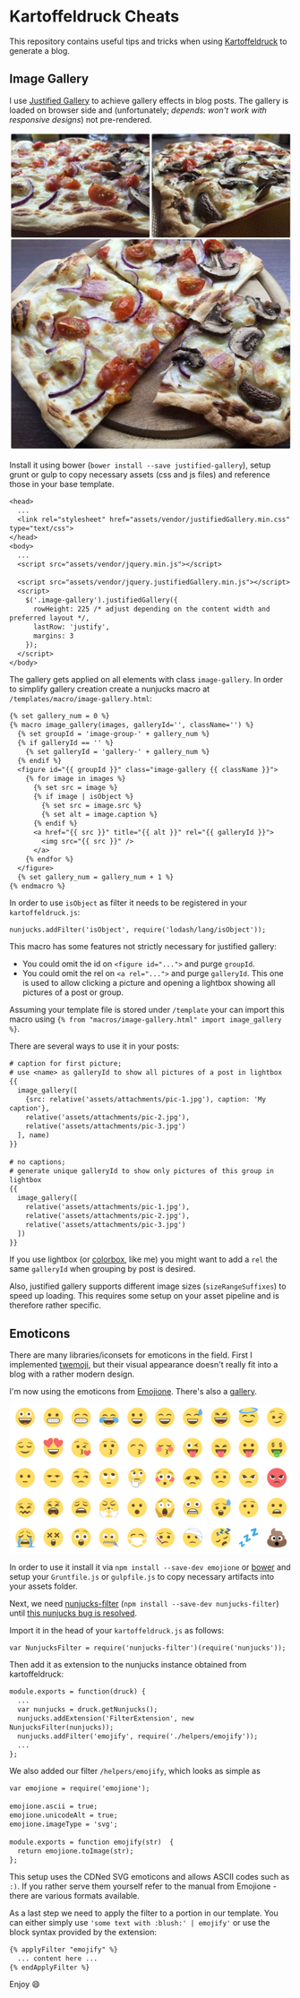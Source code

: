 # Kartoffeldruck Cheats

This repository contains useful tips and tricks when using [Kartoffeldruck](https://github.com/nikku/kartoffeldruck) to generate a blog.

## Image Gallery

I use [Justified Gallery](miromannino.github.io/Justified-Gallery) to achieve gallery effects in blog posts. The gallery is loaded on browser side and (unfortunately; *depends: won't work with responsive designs*) not pre-rendered.

![Gallery](gallery.jpg)

Install it using bower (`bower install --save justified-gallery`), setup grunt or gulp to copy necessary assets (css and js files) and reference those in your base template.

```
<head>
  ...
  <link rel="stylesheet" href="assets/vendor/justifiedGallery.min.css" type="text/css">
</head>
<body>
  ...
  <script src="assets/vendor/jquery.min.js"></script>

  <script src="assets/vendor/jquery.justifiedGallery.min.js"></script>
  <script>
    $('.image-gallery').justifiedGallery({
      rowHeight: 225 /* adjust depending on the content width and preferred layout */,
      lastRow: 'justify',
      margins: 3
    });
  </script>
</body>
```

The gallery gets applied on all elements with class `image-gallery`. In order to simplify gallery creation create a nunjucks macro at  `/templates/macro/image-gallery.html`:
```
{% set gallery_num = 0 %}
{% macro image_gallery(images, galleryId='', className='') %}
  {% set groupId = 'image-group-' + gallery_num %}
  {% if galleryId == '' %}
    {% set galleryId = 'gallery-' + gallery_num %}
  {% endif %}
  <figure id="{{ groupId }}" class="image-gallery {{ className }}">
    {% for image in images %}
      {% set src = image %}
      {% if image | isObject %}
        {% set src = image.src %}
        {% set alt = image.caption %}
      {% endif %}
      <a href="{{ src }}" title="{{ alt }}" rel="{{ galleryId }}">
        <img src="{{ src }}" />
      </a>
    {% endfor %}
  </figure>
  {% set gallery_num = gallery_num + 1 %}
{% endmacro %}
```

In order to use `isObject` as filter it needs to be registered in your `kartoffeldruck.js`:
```
nunjucks.addFilter('isObject', require('lodash/lang/isObject'));
```

This macro has some features not strictly necessary for justified gallery:
* You could omit the id on `<figure id="...">` and purge `groupId`.
* You could omit the rel on `<a rel="...">` and purge `galleryId`. This one is used to allow clicking a picture and opening a lightbox showing all pictures of a post or group.

Assuming your template file is stored under `/template` your can import this macro using `{% from "macros/image-gallery.html" import image_gallery %}`.

There are several ways to use it in your posts:
```
# caption for first picture;
# use <name> as galleryId to show all pictures of a post in lightbox
{{
  image_gallery([
    {src: relative('assets/attachments/pic-1.jpg'), caption: 'My caption'},
    relative('assets/attachments/pic-2.jpg'),
    relative('assets/attachments/pic-3.jpg')
  ], name)
}}

# no captions;
# generate unique galleryId to show only pictures of this group in lightbox
{{
  image_gallery([
    relative('assets/attachments/pic-1.jpg'),
    relative('assets/attachments/pic-2.jpg'),
    relative('assets/attachments/pic-3.jpg')
  ])
}}
```

If you use lightbox (or [colorbox](http://miromannino.github.io/Justified-Gallery/lightboxes/), like me) you might want to add a `rel` the same `galleryId` when grouping by post is desired.

Also, justified gallery supports different image sizes (`sizeRangeSuffixes`) to speed up loading. This requires some setup on your asset pipeline and is therefore rather specific.

## Emoticons

There are many libraries/iconsets for emoticons in the field. First I implemented [twemoji](https://github.com/twitter/twemoji), but their visual appearance doesn't really fit into a blog with a rather modern design.

I'm now using the emoticons from [Emojione](http://emojione.com/). There's also a [gallery](http://emoji.codes).

![Emoticons](emojione.png)

In order to use it install it via `npm install --save-dev emojione` or [bower](https://github.com/Ranks/emojione) and setup your `Gruntfile.js` or `gulpfile.js` to copy necessary artifacts into your assets folder.

Next, we need [nunjucks-filter](https://github.com/SamyPesse/nunjucks-filter) (`npm install --save-dev nunjucks-filter`) until [this nunjucks bug is resolved](https://github.com/mozilla/nunjucks/issues/576).

Import it in the head of your `kartoffeldruck.js` as follows:
```
var NunjucksFilter = require('nunjucks-filter')(require('nunjucks'));
```

Then add it as extension to the nunjucks instance obtained from kartoffeldruck:
```
module.exports = function(druck) {
  ...
  var nunjucks = druck.getNunjucks();
  nunjucks.addExtension('FilterExtension', new NunjucksFilter(nunjucks));
  nunjucks.addFilter('emojify', require('./helpers/emojify'));
  ...
};
```

We also added our filter `/helpers/emojify`, which looks as simple as
```
var emojione = require('emojione');

emojione.ascii = true;
emojione.unicodeAlt = true;
emojione.imageType = 'svg';

module.exports = function emojify(str)  {
  return emojione.toImage(str);
};
```

This setup uses the CDNed SVG emoticons and allows ASCII codes such as `:)`. If you rather serve them yourself refer to the manual from Emojione - there are various formats available.

As a last step we need to apply the filter to a portion in our template. You can either simply use `'some text with :blush:' | emojify'` or use the block syntax provided by the extension:
```
{% applyFilter "emojify" %}
  ... content here ...
{% endApplyFilter %}
```

Enjoy :smile:
